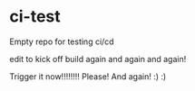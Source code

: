 # ci-test
Empty repo for testing ci/cd

edit to kick off build again and again and again!

Trigger it now!!!!!!!! Please! And again! :) :)
